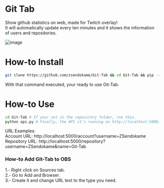 # Git Tab
Show github statistics on web, made for Twitch overlay!<br>
It will automatically update every ten minutes and it shows the information of users and repositories.

![image](https://user-images.githubusercontent.com/70088953/158917446-d9eff0d2-f6f9-49fa-9441-facc2955ea48.png)

# How-to Install
```sh
git clone https://github.com/zsendokame/Git-Tab && cd Git-Tab && pip -r install requirements.txt
```
With that command executed, your ready to use Git-Tab.

# How-to Use
```sh
cd Git-Tab # If your not in the repository folder, run this.
python api.py # Finally, the API it's running on http://localhost:5000/.
```
URL Examples:<br>
Account URL: http://localhost:5000/account?username=ZSendokame<br>
Repository URL: http://localhost:5000/repository?username=ZSendokame&name=Git-Tab

### How-to Add Git-Tab to OBS
1.- Right click on Sources tab.<br>
2.- Go to Add and Browser.<br>
3.- Create it and change URL text to the type you need.
